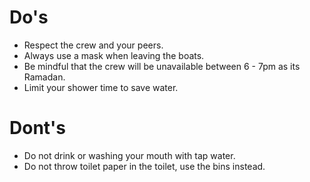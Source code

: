 # Do's

- Respect the crew and your peers.
- Always use a mask when leaving the boats.
- Be mindful that the crew will be unavailable between 6 - 7pm as its Ramadan.
- Limit your shower time to save water.

# Dont's

- Do not drink  or washing your mouth with tap water. 
- Do not throw toilet paper in the toilet, use the bins instead.